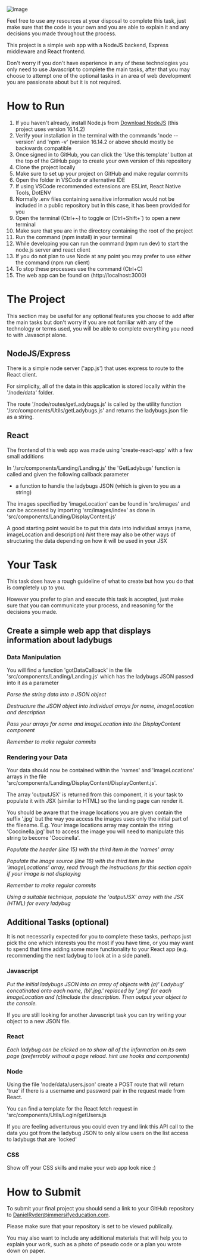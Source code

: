 ![image](https://i.natgeofe.com/k/47bb0144-f7d1-4a28-a102-834a590f6e57/ladybug-leaf_16x9.jpg)

Feel free to use any resources at your disposal to complete this task, just make sure that the code is your own and you are able to explain it and any decisions you made throughout the process.

This project is a simple web app with a NodeJS backend, Express middleware and React frontend.

Don't worry if you don't have experience in any of these technologies you only need to use Javascript to complete the main tasks, after that you may choose to attempt one of the optional tasks in an area of web development you are passionate about but it is not required.

# How to Run

1.  If you haven't already, install Node.js from [Download NodeJS](https://nodejs.org/en/download/) (this project uses version 16.14.2)
2.  Verify your installation in the terminal with the commands 'node --version' and 'npm -v' (version 16.14.2 or above should mostly be backwards compatible
3.  Once signed in to GitHub, you can click the 'Use this template' button at the top of the GitHub page to create your own version of this repository
4.  Clone the project locally
5.  Make sure to set up your project on GitHub and make regular commits
6.  Open the folder in VSCode or alternative IDE
7.  If using VSCode recommended extensions are ESLint, React Native Tools, DotENV
8.  Normally .env files containing sensitive information would not be included in a public repository but in this case, it has been provided for you
9.  Open the terminal (Ctrl+~) to toggle or (Ctrl+Shift+`) to open a new terminal
10. Make sure that you are in the directory containing the root of the project
11. Run the command (npm install) in your terminal
12. While developing you can run the command (npm run dev) to start the node.js server and react client
13. If you do not plan to use Node at any point you may prefer to use either the command (npm run client)
14. To stop these processes use the command (Ctrl+C)
15. The web app can be found on (http://localhost:3000)

# The Project

This section may be useful for any optional features you choose to add after the main tasks but don't worry if you are not familiar with any of the technology or terms used, you will be able to complete everything you need to with Javascript alone.

## NodeJS/Express

There is a simple node server ('app.js') that uses express to route to the React client.

For simplicity, all of the data in this application is stored locally within the '/node/data' folder.

The route '/node/routes/getLadybugs.js' is called by the utility function '/src/components/Utils/getLadybugs.js' and returns the ladybugs.json file as a string.

## React

The frontend of this web app was made using 'create-react-app' with a few small additions

In '/src/components/Landing/Landing.js' the 'GetLadybugs' function is called and given the following callback parameter

-   a function to handle the ladybugs JSON (which is given to you as a string)

The images specified by 'imageLocation' can be found in 'src/images' and can be accessed by importing 'src/images/index' as done in 'src/components/Landing/DisplayContent.js'

A good starting point would be to put this data into individual arrays (name, imageLocation and description) _hint_ there may also be other ways of structuring the data depending on how it will be used in your JSX

# Your Task

This task does have a rough guideline of what to create but how you do that is completely up to you.

However you prefer to plan and execute this task is accepted, just make sure that you can communicate your process, and reasoning for the decisions you made.

## Create a simple web app that displays information about ladybugs

### Data Manipulation

You will find a function 'gotDataCallback' in the file 'src/components/Landing/Landing.js' which has the ladybugs JSON passed into it as a parameter

*Parse the string data into a JSON object*

*Destructure the JSON object into individual arrays for name, imageLocation and description*

*Pass your arrays for name and imageLocation into the DisplayContent component*

*Remember to make regular commits*

### Rendering your Data

Your data should now be contained within the 'names' and 'imageLocations' arrays in the file 'src/components/Landing/DisplayContent/DisplayContent.js'.

The array 'outputJSX' is returned from this component, it is your task to populate it with JSX (similar to HTML) so the landing page can render it.

You should be aware that the image locations you are given contain the suffix '.jpg' but the way you access the images uses only the initial part of the filename.  E.g. Your image locations array may contain the string 'Coccinella.jpg' but to access the image you will need to manipulate this string to become 'Coccinella'.

*Populate the header (line 15) with the third item in the 'names' array*

*Populate the image source (line 16) with the third item in the 'imageLocations' array, read through the instructions for this section again if your image is not displaying*

*Remember to make regular commits*

*Using a suitable technique, populate the 'outputJSX' array with the JSX (HTML) for every ladybug*


## Additional Tasks (optional)

It is not necessarily expected for you to complete these tasks, perhaps just pick the one which interests you the most if you have time, or you may want to spend that time adding some more functionality to your React app (e.g. recommending the next ladybug to look at in a side panel).

### Javascript

*Put the initial ladybugs JSON into an array of objects with (a)' Ladybug' concatinated onto each name, (b)'.jpg.' replaced by '.png' for each imageLocation and (c)include the description.  Then output your object to the console.*

If you are still looking for another Javascript task you can try writing your object to a new JSON file.

### React

*Each ladybug can be clicked on to show all of the information on its own page (preferrably without a page reload. _hint_ use hooks and components)*

### Node

Using the file 'node/data/users.json' create a POST route that will return 'true' if there is a username and password pair in the request made from React.

You can find a template for the React fetch request in 'src/components/Utils/Login/getUsers.js

If you are feeling adventurous you could even try and link this API call to the data you got from the ladybug JSON to only allow users on the list access to ladybugs that are 'locked'

### CSS

Show off your CSS skills and make your web app look nice :)

# How to Submit

To submit your final project you should send a link to your GitHub repository to DanielRyder@immersifyeducation.com.

Please make sure that your repository is set to be viewed publically.

You may also want to include any additional materials that will help you to explain your work, such as a photo of pseudo code or a plan you wrote down on paper.
